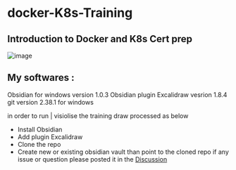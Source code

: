 # docker-K8s-Training

## Introduction to Docker and K8s Cert prep

![image](https://user-images.githubusercontent.com/119819132/206928408-1dea0fd9-6edb-40a1-b5d1-77c9a6efa999.png)

## My softwares : 

Obsidian for windows  version 1.0.3 
Obsidian plugin Excalidraw vesrion 1.8.4
git version 2.38.1 for windows 

in order to run | visiolise the training draw processed as below 
- Install Obsidian
- Add plugin Excalidraw 
- Clone the repo 
- Create new or existing obsidian vault than point to the cloned repo 
if any issue or question please posted it in the [Discussion](https://github.com/openscaler-training/docker-K8s-Training/discussions)
